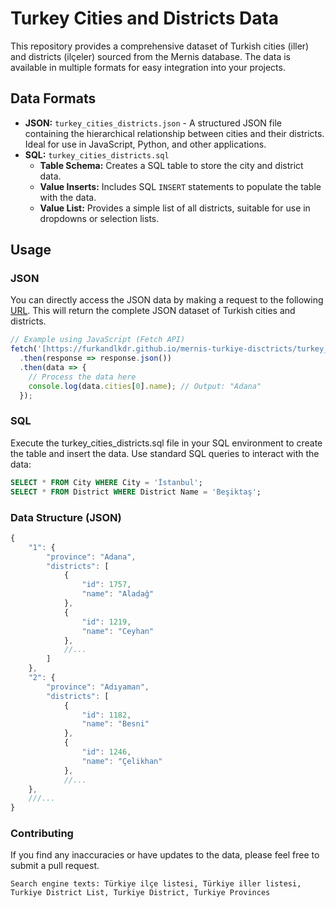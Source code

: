 # Turkey Cities and Districts Data

This repository provides a comprehensive dataset of Turkish cities (iller) and districts (ilçeler) sourced from the Mernis database. The data is available in multiple formats for easy integration into your projects.

## Data Formats

* **JSON:** `turkey_cities_districts.json` - A structured JSON file containing the hierarchical relationship between cities and their districts. Ideal for use in JavaScript, Python, and other applications.
* **SQL:** `turkey_cities_districts.sql`
    * **Table Schema:** Creates a SQL table to store the city and district data.
    * **Value Inserts:** Includes SQL `INSERT` statements to populate the table with the data.
    * **Value List:** Provides a simple list of all districts, suitable for use in dropdowns or selection lists.

## Usage

### JSON

You can directly access the JSON data by making a request to the following [URL](https://furkandlkdr.github.io/mernis-turkiye-disctricts/turkey_cities_districts.json).
This will return the complete JSON dataset of Turkish cities and districts.

```javascript
// Example using JavaScript (Fetch API)
fetch('[https://furkandlkdr.github.io/mernis-turkiye-disctricts/turkey_cities_districts.json](https://furkandlkdr.github.io/mernis-turkiye-disctricts/turkey_cities_districts.json)')
  .then(response => response.json())
  .then(data => {
    // Process the data here
    console.log(data.cities[0].name); // Output: "Adana"
  });
```
### SQL

Execute the turkey_cities_districts.sql file in your SQL environment to create the table and insert the data.
Use standard SQL queries to interact with the data:

```SQL
SELECT * FROM City WHERE City = 'İstanbul';
SELECT * FROM District WHERE District Name = 'Beşiktaş';
```

### Data Structure (JSON)

```javascript
{
    "1": {
        "province": "Adana",
        "districts": [
            {
                "id": 1757,
                "name": "Aladağ"
            },
            {
                "id": 1219,
                "name": "Ceyhan"
            },
            //...
        ]
    },
    "2": {
        "province": "Adıyaman",
        "districts": [
            {
                "id": 1182,
                "name": "Besni"
            },
            {
                "id": 1246,
                "name": "Çelikhan"
            },
            //...
    },
    ///...
}
```

### Contributing

If you find any inaccuracies or have updates to the data, please feel free to submit a pull request.

`Search engine texts: Türkiye ilçe listesi, Türkiye iller listesi, Turkiye District List, Turkiye District, Turkiye Provinces`
